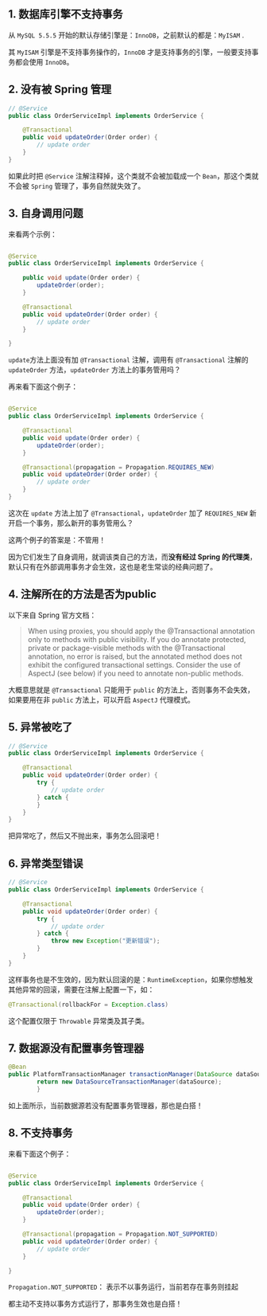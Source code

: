 ## 1. 数据库引擎不支持事务

从 `MySQL 5.5.5` 开始的默认存储引擎是：`InnoDB`，之前默认的都是：`MyISAM` .

其 `MyISAM` 引擎是不支持事务操作的，`InnoDB` 才是支持事务的引擎，一般要支持事务都会使用 `InnoDB`。

## 2. 没有被 Spring 管理

```java
// @Service
public class OrderServiceImpl implements OrderService {

    @Transactional
    public void updateOrder(Order order) {
        // update order
    }
}
```

如果此时把 `@Service` 注解注释掉，这个类就不会被加载成一个 `Bean`，那这个类就不会被 `Spring` 管理了，事务自然就失效了。

## 3. 自身调用问题

来看两个示例：

```java

@Service
public class OrderServiceImpl implements OrderService {

    public void update(Order order) {
        updateOrder(order);
    }

    @Transactional
    public void updateOrder(Order order) {
        // update order
    }

}
```

`update`方法上面没有加 `@Transactional` 注解，调用有 `@Transactional` 注解的 `updateOrder` 方法，`updateOrder` 方法上的事务管用吗？

再来看下面这个例子：

```java

@Service
public class OrderServiceImpl implements OrderService {

    @Transactional
    public void update(Order order) {
        updateOrder(order);
    }

    @Transactional(propagation = Propagation.REQUIRES_NEW)
    public void updateOrder(Order order) {
        // update order
    }
}
```

这次在 `update` 方法上加了 `@Transactional`，`updateOrder` 加了 `REQUIRES_NEW` 新开启一个事务，那么新开的事务管用么？

这两个例子的答案是：不管用！

因为它们发生了自身调用，就调该类自己的方法，而**没有经过 Spring 的代理类**，默认只有在外部调用事务才会生效，这也是老生常谈的经典问题了。

## 4. 注解所在的方法是否为public

以下来自 Spring 官方文档：

> When using proxies, you should apply the @Transactional annotation only to methods with public visibility. If you do
> annotate protected,
> private or package-visible methods with the @Transactional annotation, no error is raised,
> but the annotated method does not exhibit the configured transactional settings. Consider the use of AspectJ (see
> below) if you need to annotate non-public methods.

大概意思就是 `@Transactional` 只能用于 `public` 的方法上，否则事务不会失效，如果要用在非 `public`
方法上，可以开启 `AspectJ` 代理模式。

## 5. 异常被吃了

```java
// @Service
public class OrderServiceImpl implements OrderService {

    @Transactional
    public void updateOrder(Order order) {
        try {
            // update order
        } catch {
        }
    }
}
```

把异常吃了，然后又不抛出来，事务怎么回滚吧！

## 6. 异常类型错误

```java
// @Service
public class OrderServiceImpl implements OrderService {

    @Transactional
    public void updateOrder(Order order) {
        try {
            // update order
        } catch {
            throw new Exception("更新错误");
        }
    }
}
```

这样事务也是不生效的，因为默认回滚的是：`RuntimeException`，如果你想触发其他异常的回滚，需要在注解上配置一下，如：

```java
@Transactional(rollbackFor = Exception.class)
```

这个配置仅限于 `Throwable` 异常类及其子类。

## 7. 数据源没有配置事务管理器

```java
@Bean
public PlatformTransactionManager transactionManager(DataSource dataSource){
        return new DataSourceTransactionManager(dataSource);
        }
```

如上面所示，当前数据源若没有配置事务管理器，那也是白搭！

## 8. 不支持事务

来看下面这个例子：

```java

@Service
public class OrderServiceImpl implements OrderService {

    @Transactional
    public void update(Order order) {
        updateOrder(order);
    }

    @Transactional(propagation = Propagation.NOT_SUPPORTED)
    public void updateOrder(Order order) {
        // update order
    }

}
```

`Propagation.NOT_SUPPORTED`： 表示不以事务运行，当前若存在事务则挂起

都主动不支持以事务方式运行了，那事务生效也是白搭！
